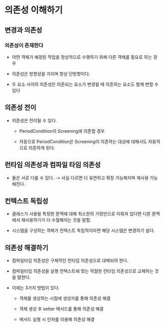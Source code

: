 # 의존성 이해하기

## 변경과 의존성

### 의존성이 존재한다

- 어떤 객체가 예정된 작업을 정상적으로 수행하기 위해 다른 객체를 필요로 하는 경우

- 의존성은 방향성을 가지며 항상 단방향이다.

- 두 요소 사이의 의존성은 의존되는 요소가 변경될 때 의존하는 요소도 함께 변할 수 있다

## 의존성 전이

- 의존성은 전이될 수 있다.

    - PeriodCondition이 Screening에 의존할 경우

    - 자동으로 PeriodCondition은 Screening이 의존하는 대상에 대해서도 자동적으로 의존하게 된다.

## 런타임 의존성과 컴파일 타임 의존성

- 둘은 서로 다를 수 있다. -> 사실 다르면 더 유연하고 확장 가능해지며 재사용 가능해진다.

## 컨텍스트 독립성

- 클래스가 사용될 특정한 문맥에 대해 최소한의 가정만으로 이뤄져 있다면 다른 문맥에서 재사용하기가 더 수월해지는 것을 말함.

- 시스템을 구성하는 객체가 컨텍스트 독립적이라면 해당 시스템은 변경하기 쉽다.

## 의존성 해결하기

- 컴파일타임 의존성은 구체적인 런타임 의존성으로 대체되야 한다.

- 컴파일타임 의존성을 실행 컨텍스트에 맞는 적절한 런타임 의존성으로 교체하는 것을 말한다.

- 이에는 3가지 방법이 있다.

    - 객체를 생성하는 시점에 생성자를 통해 의존성 해결

    - 객체 생성 후 setter 메서드를 통해 의존성 해결

    - 메서드 실행 시 인자를 이용해 의존성 해결

